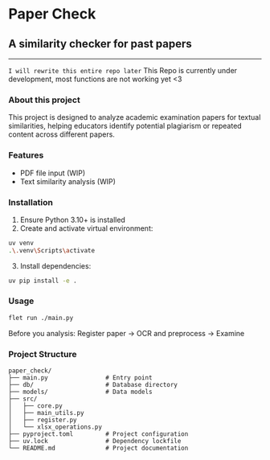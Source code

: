 # Paper Check

## A similarity checker for past papers

---

`I will rewrite this entire repo later`
This Repo is currently under development, most functions are not working yet <3

### About this project

This project is designed to analyze academic examination papers for textual similarities, helping educators identify potential plagiarism or repeated content across different papers.

### Features

- PDF file input (WIP)
- Text similarity analysis (WIP)

### Installation

1. Ensure Python 3.10+ is installed
2. Create and activate virtual environment:

```bash
uv venv
.\.venv\Scripts\activate
```

3. Install dependencies:

```bash
uv pip install -e .
```

### Usage

```bash
flet run ./main.py
```

Before you analysis:
Register paper -> OCR and preprocess -> Examine


### Project Structure

```
paper_check/
├── main.py                # Entry point
├── db/                    # Database directory
├── models/                # Data models
├── src/
│   ├── core.py
│   ├── main_utils.py
│   ├── register.py
│   └── xlsx_operations.py
├── pyproject.toml         # Project configuration
├── uv.lock                # Dependency lockfile
└── README.md              # Project documentation
```

